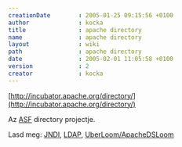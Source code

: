 ```yaml
---
creationDate        : 2005-01-25 09:15:56 +0100 
author              : kocka 
title               : apache directory 
name                : apache directory 
layout              : wiki 
path                : apache directory 
date                : 2005-02-01 11:05:58 +0100 
version             : 2 
creator             : kocka 
---
```

[http://incubator.apache.org/directory/](http://incubator.apache.org/directory/)

Az [ASF](ASF.html) directory projectje.

Lasd meg: [JNDI](JNDI.html), [LDAP](LDAP.html), [UberLoom/ApacheDSLoom](UberLoom/ApacheDSLoom.html)
